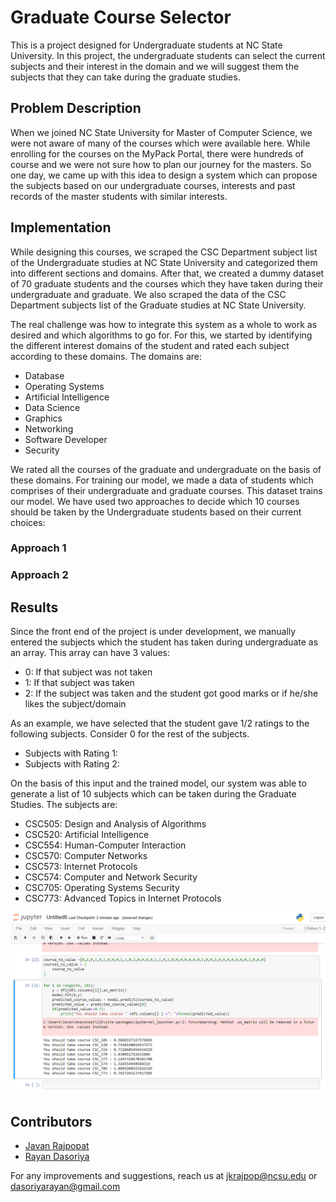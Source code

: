 # Graduate Course Selector

This is a project designed for Undergraduate students at NC State University. In this project, the undergraduate students can select the current subjects and their interest in the domain and we will suggest them the subjects that they can take during the graduate studies.

## Problem Description
When we joined NC State University for Master of Computer Science, we were not aware of many of the courses which were available here. While enrolling for the courses on the MyPack Portal, there were hundreds of course and we were not sure how to plan our journey for the masters. So one day, we came up with this idea to design a system which can propose the subjects based on our undergraduate courses, interests and past records of the master students with similar interests. 

## Implementation
While designing this courses, we scraped the CSC Department subject list of the Undergraduate studies at NC State University and categorized them into different sections and domains. After that, we created a dummy dataset of 70 graduate students and the courses which they have taken during their undergraduate and graduate. We also scraped the data of the CSC Department subjects list of the Graduate studies at NC State University. 

The real challenge was how to integrate this system as a whole to work as desired and which algorithms to go for. For this, we started by identifying the different interest domains of the student and rated each subject according to these domains. The domains are:

- Database     
- Operating Systems
- Artificial Intelligence    
- Data Science    
- Graphics    
- Networking    
- Software Developer    
- Security

We rated all the courses of the graduate and undergraduate on the basis of these domains. For training our model, we made a data of students which comprises of their undergraduate and graduate courses. This dataset trains our model. We have used two approaches to decide which 10 courses should be taken by the Undergraduate students based on their current choices:
### Approach 1
### Approach 2

## Results

Since the front end of the project is under development, we manually entered the subjects which the student has taken during undergraduate as an array. This array can have 3 values:
- 0: If that subject was not taken
- 1: If that subject was taken
- 2: If the subject was taken and the student got good marks or if he/she likes the subject/domain

As an example, we have selected that the student gave 1/2 ratings to the following subjects. Consider 0 for the rest of the subjects.
- Subjects with Rating 1: 
- Subjects with Rating 2:

On the basis of this input and the trained model, our system was able to generate a list of 10 subjects which can be taken during the Graduate Studies. The subjects are:
- CSC505: Design and Analysis of Algorithms
- CSC520: Artificial Intelligence
- CSC554: Human-Computer Interaction
- CSC570: Computer Networks
- CSC573: Internet Protocols
- CSC574: Computer and Network Security
- CSC705: Operating Systems Security
- CSC773: Advanced Topics in Internet Protocols

<p align="center">
<img alt="Results" src="https://github.com/rayandasoriya/CourseSelector/blob/master/images/result.png">
</p>

## Contributors

  - [Javan Rajpopat](https://www.linkedin.com/in/javanrajpopat/)
  - [Rayan Dasoriya](https://www.linkedin.com/in/rayan-dasoriya/)
  
  For any improvements and suggestions, reach us at jkrajpop@ncsu.edu or dasoriyarayan@gmail.com
